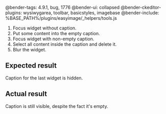 @bender-tags: 4.9.1, bug, 1776
@bender-ui: collapsed
@bender-ckeditor-plugins: wysiwygarea, toolbar, basicstyles, imagebase
@bender-include: %BASE_PATH%/plugins/easyimage/_helpers/tools.js

1. Focus widget without caption.
1. Put some content into the empty caption.
1. Focus widget with non-empty caption.
1. Select all content inside the caption and delete it.
1. Blur the widget.

## Expected result

Caption for the last widget is hidden.

## Actual result
Caption is still visible, despite the fact it's empty.
